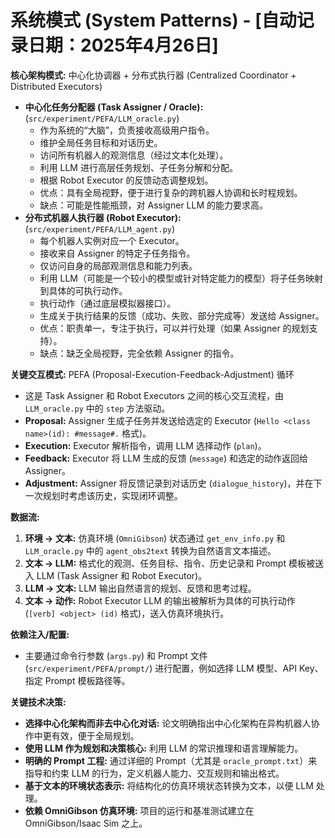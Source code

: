 # 系统模式 (System Patterns) - [自动记录日期：2025年4月26日]

**核心架构模式:** 中心化协调器 + 分布式执行器 (Centralized Coordinator + Distributed Executors)

*   **中心化任务分配器 (Task Assigner / Oracle):** (`src/experiment/PEFA/LLM_oracle.py`)
    *   作为系统的“大脑”，负责接收高级用户指令。
    *   维护全局任务目标和对话历史。
    *   访问所有机器人的观测信息（经过文本化处理）。
    *   利用 LLM 进行高层任务规划、子任务分解和分配。
    *   根据 Robot Executor 的反馈动态调整规划。
    *   优点：具有全局视野，便于进行复杂的跨机器人协调和长时程规划。
    *   缺点：可能是性能瓶颈，对 Assigner LLM 的能力要求高。
*   **分布式机器人执行器 (Robot Executor):** (`src/experiment/PEFA/LLM_agent.py`)
    *   每个机器人实例对应一个 Executor。
    *   接收来自 Assigner 的特定子任务指令。
    *   仅访问自身的局部观测信息和能力列表。
    *   利用 LLM（可能是一个较小的模型或针对特定能力的模型）将子任务映射到具体的可执行动作。
    *   执行动作（通过底层模拟器接口）。
    *   生成关于执行结果的反馈（成功、失败、部分完成等）发送给 Assigner。
    *   优点：职责单一，专注于执行，可以并行处理（如果 Assigner 的规划支持）。
    *   缺点：缺乏全局视野，完全依赖 Assigner 的指令。

**关键交互模式:** PEFA (Proposal-Execution-Feedback-Adjustment) 循环

*   这是 Task Assigner 和 Robot Executors 之间的核心交互流程，由 `LLM_oracle.py` 中的 `step` 方法驱动。
*   **Proposal:** Assigner 生成子任务并发送给选定的 Executor (`Hello <class name>(id): #message#.` 格式)。
*   **Execution:** Executor 解析指令，调用 LLM 选择动作 (`plan`)。
*   **Feedback:** Executor 将 LLM 生成的反馈 (`message`) 和选定的动作返回给 Assigner。
*   **Adjustment:** Assigner 将反馈记录到对话历史 (`dialogue_history`)，并在下一次规划时考虑该历史，实现闭环调整。

**数据流:**

1.  **环境 -> 文本:** 仿真环境 (`OmniGibson`) 状态通过 `get_env_info.py` 和 `LLM_oracle.py` 中的 `agent_obs2text` 转换为自然语言文本描述。
2.  **文本 -> LLM:** 格式化的观测、任务目标、指令、历史记录和 Prompt 模板被送入 LLM (Task Assigner 和 Robot Executor)。
3.  **LLM -> 文本:** LLM 输出自然语言的规划、反馈和思考过程。
4.  **文本 -> 动作:** Robot Executor LLM 的输出被解析为具体的可执行动作 (`[verb] <object> (id)` 格式)，送入仿真环境执行。

**依赖注入/配置:**

*   主要通过命令行参数 (`args.py`) 和 Prompt 文件 (`src/experiment/PEFA/prompt/`) 进行配置，例如选择 LLM 模型、API Key、指定 Prompt 模板路径等。

**关键技术决策:**

*   **选择中心化架构而非去中心化对话:** 论文明确指出中心化架构在异构机器人协作中更有效，便于全局规划。
*   **使用 LLM 作为规划和决策核心:** 利用 LLM 的常识推理和语言理解能力。
*   **明确的 Prompt 工程:** 通过详细的 Prompt（尤其是 `oracle_prompt.txt`）来指导和约束 LLM 的行为，定义机器人能力、交互规则和输出格式。
*   **基于文本的环境状态表示:** 将结构化的仿真环境状态转换为文本，以便 LLM 处理。
*   **依赖 OmniGibson 仿真环境:** 项目的运行和基准测试建立在 OmniGibson/Isaac Sim 之上。
